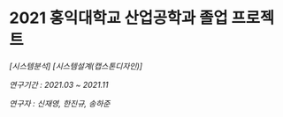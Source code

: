 # 2021 홍익대학교 산업공학과 졸업 프로젝트
*[시스템분석]*
*[시스템설계(캡스톤디자인)]*

*연구기간 : 2021.03 ~ 2021.11*

*연구자 : 신재영, 한진규, 송하준*
